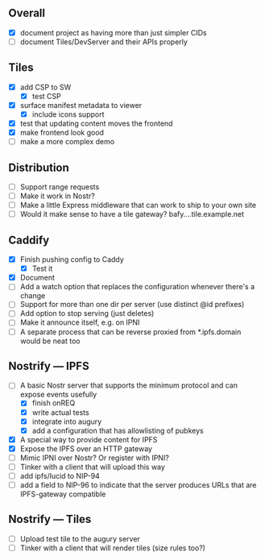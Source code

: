 
## Overall

- [x] document project as having more than just simpler CIDs
- [ ] document Tiles/DevServer and their APIs properly

## Tiles

- [x] add CSP to SW
  - [x] test CSP
- [x] surface manifest metadata to viewer
  - [x] include icons support
- [x] test that updating content moves the frontend
- [x] make frontend look good
- [ ] make a more complex demo

## Distribution

- [ ] Support range requests
- [ ] Make it work in Nostr?
- [ ] Make a little Express middleware that can work to ship to your own site
- [ ] Would it make sense to have a tile gateway? bafy….tile.example.net

## Caddify

- [x] Finish pushing config to Caddy
  - [x] Test it
- [x] Document
- [ ] Add a watch option that replaces the configuration whenever there's a change
- [ ] Support for more than one dir per server (use distinct @id prefixes)
- [ ] Add option to stop serving (just deletes)
- [ ] Make it announce itself, e.g. on IPNI
- [ ] A separate process that can be reverse proxied from *.ipfs.domain would be neat too

## Nostrify — IPFS

- [ ] A basic Nostr server that supports the minimum protocol and can expose events usefully
  - [x] finish onREQ
  - [x] write actual tests
  - [x] integrate into augury
  - [x] add a configuration that has allowlisting of pubkeys
- [x] A special way to provide content for IPFS
- [x] Expose the IPFS over an HTTP gateway
- [ ] Mimic IPNI over Nostr? Or register with IPNI?
- [ ] Tinker with a client that will upload this way
- [ ] add ipfs/lucid to NIP-94
- [ ] add a field to NIP-96 to indicate that the server produces URLs that are IPFS-gateway compatible

## Nostrify — Tiles

- [ ] Upload test tile to the augury server
- [ ] Tinker with a client that will render tiles (size rules too?)
